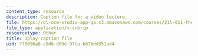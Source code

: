 ```yaml
---
content_type: resource
description: Caption file for a video lecture.
file: https://ol-ocw-studio-app-qa.s3.amazonaws.com/courses/21l-011-the-film-experience-fall-2013/7f9096a8c8d6d09e97cab870dd351ad4_HypQZfQPtYk.srt
file_type: application/x-subrip
resourcetype: Other
title: 3play caption file
uid: 7f9096a8-c8d6-d09e-97ca-b870dd351ad4
---
```

